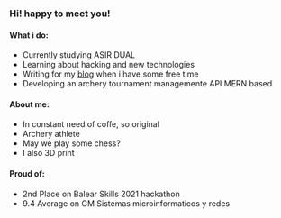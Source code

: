 ### Hi! happy to meet you!

#### What i do:
+ Currently studying ASIR DUAL
+ Learning about hacking and new technologies
+ Writing for my [blog](https://yukics.wordpress.com/) when i have some free time
+ Developing an archery tournament managemente API MERN based

#### About me:
+ In constant need of coffe, so original
+ Archery athlete
+ May we play some chess?
+ I also 3D print

#### Proud of:
+ 2nd Place on Balear Skills 2021 hackathon
+ 9.4 Average on GM Sistemas microinformaticos y redes

